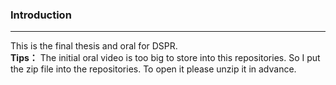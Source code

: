 ### Introduction
------------------------------------------------------------
This is the final thesis and oral for DSPR.  
**Tips：** The initial oral video is too big to store into this repositories. So I put the zip file into the repositories. To open it please unzip it in advance.  
